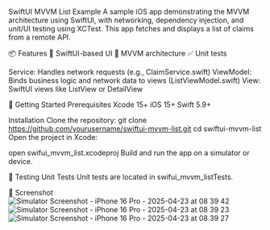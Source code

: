 SwiftUI MVVM List Example
A sample iOS app demonstrating the MVVM architecture using SwiftUI, with networking, dependency injection, and unit/UI testing using XCTest. This app fetches and displays a list of claims from a remote API.

📦 Features
📱 SwiftUI-based UI
🧠 MVVM architecture
✅ Unit tests 

Service: Handles network requests (e.g., ClaimService.swift)
ViewModel: Binds business logic and network data to views (ListViewModel.swift)
View: SwiftUI views like ListView or DetailView

🚀 Getting Started
Prerequisites
Xcode 15+
iOS 15+
Swift 5.9+

Installation
Clone the repository:
git clone https://github.com/yourusername/swiftui-mvvm-list.git
cd swiftui-mvvm-list
Open the project in Xcode:

open swifui_mvvm_list.xcodeproj
Build and run the app on a simulator or device.

🧪 Testing
Unit Tests
Unit tests are located in swifui_mvvm_listTests.

📱 Screenshot
![Simulator Screenshot - iPhone 16 Pro - 2025-04-23 at 08 39 42](https://github.com/user-attachments/assets/4bc30c3f-d979-469b-bb4a-1f6ed8296378)
![Simulator Screenshot - iPhone 16 Pro - 2025-04-23 at 08 39 23](https://github.com/user-attachments/assets/f2648463-f994-41bf-a028-b6c7f56a910e)
![Simulator Screenshot - iPhone 16 Pro - 2025-04-23 at 08 39 27](https://github.com/user-attachments/assets/ddf59e4b-4278-4712-9200-e38a914e3fd7)
